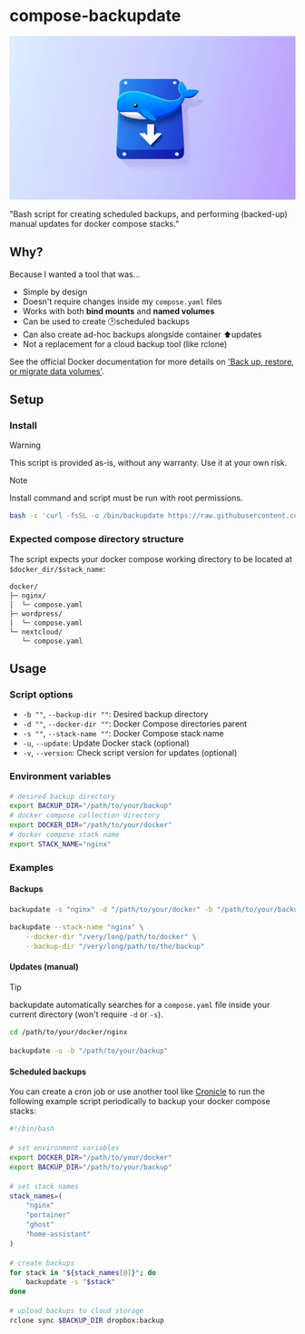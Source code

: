# compose-backupdate
<img src="header.webp">

"Bash script for creating scheduled backups, and performing (backed-up) manual updates for docker compose stacks."

## Why?
Because I wanted a tool that was...

- Simple by design
- Doesn't require changes inside my `compose.yaml` files
- Works with both **bind mounts** and **named volumes**
- Can be used to create 🕑scheduled backups
- Can also create ad-hoc backups alongside container ⬆️updates
- Not a replacement for a cloud backup tool (like rclone)

See the official Docker documentation for more details on ['Back up, restore, or migrate data volumes'](https://docs.docker.com/engine/storage/volumes/#back-up-restore-or-migrate-data-volumes).

## Setup

### Install
> [!WARNING]  
> This script is provided as-is, without any warranty. Use it at your own risk.

> [!NOTE]  
> Install command and script must be run with root permissions.

```bash
bash -c 'curl -fsSL -o /bin/backupdate https://raw.githubusercontent.com/hazzuk/compose-backupdate/refs/heads/main/backupdate.sh && chmod +x /bin/backupdate'
```

### Expected compose directory structure
The script expects your docker compose working directory to be located at `$docker_dir/$stack_name`:
```
docker/
├─ nginx/
│  └─ compose.yaml
├─ wordpress/
│  └─ compose.yaml
└─ nextcloud/
   └─ compose.yaml
```

## Usage

### Script options
- `-b ""`, `--backup-dir ""`: Desired backup directory  
- `-d ""`, `--docker-dir ""`: Docker Compose directories parent
- `-s ""`, `--stack-name ""`: Docker Compose stack name  
- `-u`, `--update`: Update Docker stack (optional)  
- `-v`, `--version`: Check script version for updates (optional)


### Environment variables
```bash
# desired backup directory
export BACKUP_DIR="/path/to/your/backup"
# docker compose collection directory
export DOCKER_DIR="/path/to/your/docker"
# docker compose stack name
export STACK_NAME="nginx"
```

### Examples

#### Backups
```bash
backupdate -s "nginx" -d "/path/to/your/docker" -b "/path/to/your/backup"
```
```bash
backupdate --stack-name "nginx" \
    --docker-dir "/very/long/path/to/docker" \
    --backup-dir "/very/long/path/to/the/backup"
```

#### Updates (manual)
> [!TIP]
> backupdate automatically searches for a `compose.yaml` file inside your current directory (won't require `-d` or `-s`).

```bash
cd /path/to/your/docker/nginx

backupdate -u -b "/path/to/your/backup"
```

#### Scheduled backups
You can create a cron job or use another tool like [Cronicle](https://github.com/jhuckaby/Cronicle) to run the following example script periodically to backup your docker compose stacks:

```bash
#!/bin/bash

# set environment variables
export DOCKER_DIR="/path/to/your/docker"
export BACKUP_DIR="/path/to/your/backup"

# set stack names
stack_names=(
	"nginx"
    "portainer"
	"ghost"
    "home-assistant"
)

# create backups
for stack in "${stack_names[@]}"; do
    backupdate -s "$stack"
done

# upload backups to cloud storage
rclone sync $BACKUP_DIR dropbox:backup
```
